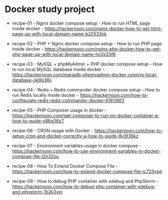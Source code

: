 # Docker study project #

* recipe-01 - Nginx docker compose setup - How to run HTML page inside docker - https://hackernoon.com/nginx-docker-how-to-get-html-page-up-with-local-domain-name-b22533nk

* recipe-02 - PHP + Nginx docker compose setup - How to run PHP page inside docker - https://hackernoon.com/nginx-php-docker-how-to-get-php-page-up-with-local-domain-name-ho3x33f6

* recipe-03 - MySQL + phpMyAdmin + PHP docker compose setup - How to run local MySQL database inside docker - https://hackernoon.com/mariadb-phpmyadmin-docker-running-local-database-ok9q36ji

* recipe-04 - Redis + Redis commander docker compose setup - How to run Redis locally inside docker - https://hackernoon.com/how-to-configurate-redis-redis-commander-docker-616136f2

* recipe-05 - PHP Composer usage in docker - https://hackernoon.com/get-composer-to-run-on-docker-container-a-how-to-guide-y86g36z7

* recipe-06 - CRON usage with Docker - https://hackernoon.com/how-to-setup-cron-and-docker-correctly-a-how-to-guide-9v5f36kz

* recipe-07 - Environment variables usage in docker compose - https://hackernoon.com/how-to-use-environment-variables-in-docker-compose-file-l2n32ou

* recipe-08 - How To Extend Docker Compose File - https://hackernoon.com/how-to-extend-docker-compose-file-jc723ypq

* recipe-09 - How to debug PHP container with xdebug and PhpStorm - https://hackernoon.com/how-to-debug-php-container-with-xdebug-and-phpstorm-1b2k3yjo
